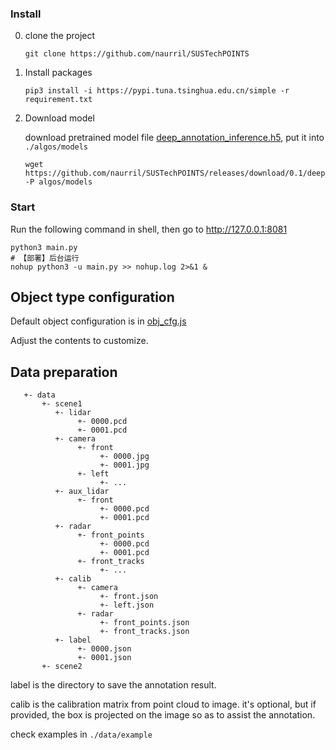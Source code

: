 
### Install

0. clone the project
   ```
   git clone https://github.com/naurril/SUSTechPOINTS
   ```
1. Install packages
     ```
     pip3 install -i https://pypi.tuna.tsinghua.edu.cn/simple -r requirement.txt
     ```
2. Download model

     download pretrained model file [deep_annotation_inference.h5](https://github.com/naurril/SUSTechPOINTS/releases/download/0.1/deep_annotation_inference.h5), put it into `./algos/models`
     ```
     wget https://github.com/naurril/SUSTechPOINTS/releases/download/0.1/deep_annotation_inference.h5  -P algos/models
     ```

### Start
Run the following command in shell, then go to http://127.0.0.1:8081
```
python3 main.py
# 【部署】后台运行
nohup python3 -u main.py >> nohup.log 2>&1 &
```

## Object type configuration

Default object configuration is in [obj_cfg.js](src/public/js/../../../public/js/obj_cfg.js)

Adjust the contents to customize.

## Data preparation

````
   +- data
       +- scene1
          +- lidar
               +- 0000.pcd
               +- 0001.pcd
          +- camera
               +- front
                    +- 0000.jpg
                    +- 0001.jpg
               +- left
                    +- ...
          +- aux_lidar
               +- front
                    +- 0000.pcd
                    +- 0001.pcd
          +- radar
               +- front_points
                    +- 0000.pcd
                    +- 0001.pcd
               +- front_tracks
                    +- ...
          +- calib
               +- camera
                    +- front.json
                    +- left.json
               +- radar
                    +- front_points.json
                    +- front_tracks.json
          +- label
               +- 0000.json
               +- 0001.json
       +- scene2

````

label is the directory to save the annotation result.

calib is the calibration matrix from point cloud to image. it's optional, but if provided, the box is projected on the image so as to assist the annotation.

check examples in `./data/example`